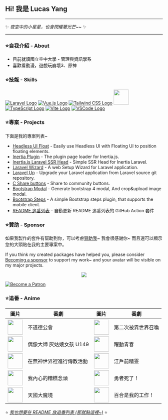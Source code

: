 ## Hi! 我是 Lucas Yang

---

✨ *夜空中的小星星，也會閃耀著光芒~~* ✨

---

### ⭐自我介紹 - About

* 目前就讀國立空中大學 - 管理與資訊學系
* 喜歡看動漫，遊戲玩崩壞3、原神

### ⭐技能 - Skills

[![Laravel Logo](https://skillicons.dev/icons?i=laravel&theme=light)](https://laravel.com/)
[![Vue.js Logo](https://skillicons.dev/icons?i=vue&theme=light)](https://vuejs.org/)
[![Tailwind CSS Logo](https://skillicons.dev/icons?i=tailwind&theme=light)](https://tailwindcss.com/)
<a href="https://inertiajs.com/"><img src="https://star-note-lucas.vercel.app/images/inertiajs-logo-rounded.svg" width="48" height="48"></a>
[![TypeScript Logo](https://skillicons.dev/icons?i=ts)](https://www.typescriptlang.org/)
[![Vite Logo](https://skillicons.dev/icons?i=vite&theme=light)](https://vitejs.dev/)
[![VSCode Logo](https://skillicons.dev/icons?i=vscode&theme=light)](https://code.visualstudio.com/)

### ⭐專案 - Projects

下面是我的專案列表~

* [Headless UI Float](https://github.com/ycs77/headlessui-float) - Easily use Headless UI with Floating UI to position floating elements.
* [Inertia Plugin](https://github.com/ycs77/inertia-plugin) - The plugin page loader for Inertia.js.
* [Inertia.js Laravel SSR Head](https://github.com/ycs77/inertia-laravel-ssr-head) - Simple SSR Head for Inertia Laravel.
* [Laravel Wizard](https://github.com/ycs77/laravel-wizard) - A web Setup Wizard for Laravel application.
* [Laravel Up](https://laravel-up.vercel.app/) - Upgrade your Laravel application from Laravel source git repository.
* [C Share buttons](https://github.com/ycs77/jquery-plugin-c-share) - Share to community buttons.
* [Bootstrap Modal](https://github.com/ycs77/jquery-plugin-bsModal) - Generate bootstrap 4 modal, And crop&upload image modal.
* [Bootstrap Steps](https://github.com/ycs77/bootstrap-steps) - A simple Bootstrap steps plugin, that supports the mobile client.
* [README 追番列表](https://github.com/ycs77/readme-anime-list) - 自動更新 README 追番列表的 GitHub Action 套件

### ⭐贊助 - Sponsor

如果我製作的套件有幫助到你，可以考慮[贊助我](https://www.patreon.com/ycs77)~ 我會很感謝你~ 而且還可以顯示您的大頭貼在我的主要專案中。

If you think my created packages have helped you, please consider [Becoming a sponsor](https://www.patreon.com/ycs77) to support my work~ and your avatar will be visible on my major projects.

<p align="center">
  <a href="https://www.patreon.com/ycs77">
    <img src="https://cdn.jsdelivr.net/gh/ycs77/static/sponsors.svg"/>
  </a>
</p>

<a href="https://www.patreon.com/ycs77">
  <img src="https://c5.patreon.com/external/logo/become_a_patron_button.png" alt="Become a Patron" />
</a>

<br />

### ⭐追番 - Anime

| 圖片 | 番劇 | 圖片 | 番劇 |
| --- | --- | --- | --- |
| [<img src="https://lain.bgm.tv/r/100/pic/cover/l/c3/52/373712_WAhb0.jpg" width="48">](https://lain.bgm.tv/pic/cover/l/c3/52/373712_WAhb0.jpg) | 不道德公會 | [<img src="https://lain.bgm.tv/r/100/pic/cover/l/28/eb/354421_I1TZS.jpg" width="48">](https://lain.bgm.tv/pic/cover/l/28/eb/354421_I1TZS.jpg) | 第二次被異世界召喚 |
| [<img src="https://lain.bgm.tv/r/100/pic/cover/l/58/c1/376703_g5559.jpg" width="48">](https://lain.bgm.tv/pic/cover/l/58/c1/376703_g5559.jpg) | 偶像大師 灰姑娘女孩 U149 | [<img src="https://lain.bgm.tv/r/100/pic/cover/l/63/4e/357961_RtPiz.jpg" width="48">](https://lain.bgm.tv/pic/cover/l/63/4e/357961_RtPiz.jpg) | 躍動青春 |
| [<img src="https://lain.bgm.tv/r/100/pic/cover/l/e5/59/377607_cy005.jpg" width="48">](https://lain.bgm.tv/pic/cover/l/e5/59/377607_cy005.jpg) | 在無神世界裡進行傳教活動 | [<img src="https://lain.bgm.tv/r/100/pic/cover/l/d7/ea/387803_nQONr.jpg" width="48">](https://lain.bgm.tv/pic/cover/l/d7/ea/387803_nQONr.jpg) | 江戶前精靈 |
| [<img src="https://lain.bgm.tv/r/100/pic/cover/l/01/ee/394260_VMqvV.jpg" width="48">](https://lain.bgm.tv/pic/cover/l/01/ee/394260_VMqvV.jpg) | 我內心的糟糕念頭 | [<img src="https://lain.bgm.tv/r/100/pic/cover/l/f4/3f/379639_2wRNn.jpg" width="48">](https://lain.bgm.tv/pic/cover/l/f4/3f/379639_2wRNn.jpg) | 勇者死了！ |
| [<img src="https://lain.bgm.tv/r/100/pic/cover/l/ba/c9/404804_1sTp8.jpg" width="48">](https://lain.bgm.tv/pic/cover/l/ba/c9/404804_1sTp8.jpg) | 天國大魔境 | [<img src="https://lain.bgm.tv/r/100/pic/cover/l/2b/79/381666_RfyR1.jpg" width="48">](https://lain.bgm.tv/pic/cover/l/2b/79/381666_RfyR1.jpg) | 百合是我的工作！ |

⭐ *[我也想要在 README 放追番列表 (那就點這裡~)](https://github.com/ycs77/readme-anime-list)* ⭐
